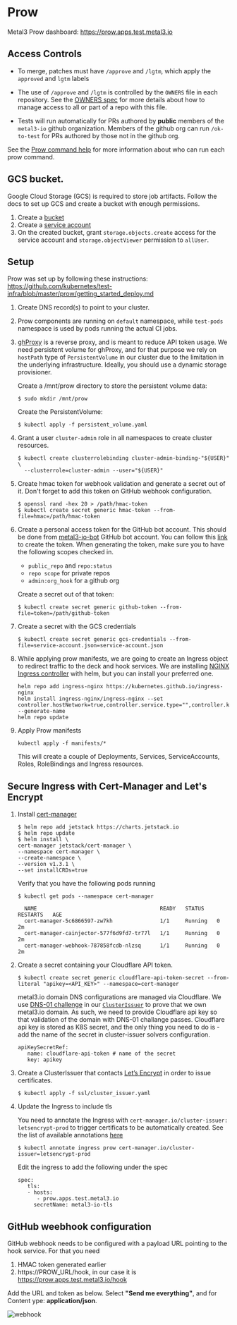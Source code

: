 # Prow

Metal3 Prow dashboard: https://prow.apps.test.metal3.io

## Access Controls

* To merge, patches must have `/approve` and `/lgtm`, which apply the `approved` and `lgtm` labels

* The use of `/approve` and `/lgtm` is controlled by the `OWNERS` file in each repository.
  See the [OWNERS spec](https://go.k8s.io/owners) for more details about how
  to manage access to all or part of a repo with this file.

* Tests will run automatically for PRs authored by **public** members of the
  `metal3-io` github organization.  Members of the github org can run
  `/ok-to-test` for PRs authored by those not in the github org.

See the [Prow command help](https://prow.apps.test.metal3.io/command-help) for
more information about who can run each prow command.

## GCS bucket.

Google Cloud Storage (GCS) is required to store job artifacts. Follow the docs to set
up GCS and create a bucket with enough permissions.

1. Create a [bucket](https://cloud.google.com/storage/docs/creating-buckets)
1. Create a [service account](https://cloud.google.com/iam/docs/creating-managing-service-accounts)
1. On the created bucket, grant `storage.objects.create` access for the service account and `storage.objectViewer`
   permission to `allUser`.

## Setup

Prow was set up by following these instructions: https://github.com/kubernetes/test-infra/blob/master/prow/getting_started_deploy.md

1. Create DNS record(s) to point to your cluster.

1. Prow components are running on `default` namespace, while `test-pods` namespace
   is used by pods running the actual CI jobs.

1. [ghProxy](https://github.com/kubernetes/test-infra/tree/master/ghproxy) is a reverse proxy,
   and is meant to reduce API token usage. We need persistent volume for ghProxy, and for that
   purpose we rely on `hostPath` type of `PersistentVolume` in our cluster due to the limitation
   in the underlying infrastructure. Ideally, you should use a dynamic storage provisioner.

   Create a /mnt/prow directory to store the persistent volume data:

     ```shell
     $ sudo mkdir /mnt/prow
     ```

     Create the PersistentVolume:

     ```shell
     $ kubectl apply -f persistent_volume.yaml
     ```

1. Grant a user `cluster-admin` role in all namespaces to create cluster resources.

    ```shell
    $ kubectl create clusterrolebinding cluster-admin-binding-"${USER}" \
      --clusterrole=cluster-admin --user="${USER}"
    ```

1. Create hmac token for webhook validation and generate a secret out of it. Don't forget to add this token
   on GitHub webhook configuration.

    ```shell
    $ openssl rand -hex 20 > /path/hmac-token
    $ kubectl create secret generic hmac-token --from-file=hmac=/path/hmac-token
    ```

1. Create a personal access token for the GitHub
   bot account. This should be done from [metal3-io-bot](https://github.com/metal3-io-bot)
   GitHub bot account. You can follow this [link](https://github.com/settings/tokens)
   to create the token. When generating the token, make sure you to have the following scopes checked in.

   - `public_repo` and `repo:status`
   - `repo scope` for private repos
   - `admin:org_hook` for a github org

    Create a secret out of that token:
    ```shell
    $ kubectl create secret generic github-token --from-file=token=/path/github-token
    ```

1. Create a secret with the GCS credentials

   ```shell
   $ kubectl create secret generic gcs-credentials --from-file=service-account.json=service-account.json
   ```

1. While applying prow manifests, we are going to create an Ingress object to redirect traffic to the deck and hook services.
   We are installing [NGINX Ingress controller](https://kubernetes.github.io/ingress-nginx/deploy/) with helm, but you can
   install your preferred one.

   ```shell
   helm repo add ingress-nginx https://kubernetes.github.io/ingress-nginx
   helm install ingress-nginx/ingress-nginx --set controller.hostNetwork=true,controller.service.type="",controller.kind=DaemonSet --generate-name
   helm repo update
   ```

1. Apply Prow manifests

   ```shell
   kubectl apply -f manifests/*
   ```

   This will create a couple of Deployments, Services, ServiceAccounts, Roles, RoleBindings and Ingress resources.

## Secure Ingress with Cert-Manager and Let's Encrypt

1. Install [cert-manager](https://github.com/jetstack/cert-manager)

   ```
   $ helm repo add jetstack https://charts.jetstack.io
   $ helm repo update
   $ helm install \
   cert-manager jetstack/cert-manager \
   --namespace cert-manager \
   --create-namespace \
   --version v1.3.1 \
   --set installCRDs=true
   ```

   Verify that you have the following pods running
   ```shell
   $ kubectl get pods --namespace cert-manager

     NAME                                       READY   STATUS    RESTARTS   AGE
     cert-manager-5c6866597-zw7kh               1/1     Running   0          2m
     cert-manager-cainjector-577f6d9fd7-tr77l   1/1     Running   0          2m
     cert-manager-webhook-787858fcdb-nlzsq      1/1     Running   0          2m
   ```

1. Create a secret containing your Cloudflare API token.

   ```shell
   $ kubectl create secret generic cloudflare-api-token-secret --from-literal "apikey=<API_KEY>" --namespace=cert-manager
   ```

   metal3.io domain DNS configurations are managed via Cloudflare. We use [DNS-01 challenge](https://letsencrypt.org/docs/challenge-types/#dns-01-challenge) in our [`ClusterIssuer`](https://cert-manager.io/docs/concepts/issuer/)
   to prove that we own metal3.io domain. As such, we need to provide Cloudflare api key so
   that validation of the domain with DNS-01 challange passes. Cloudflare api key is stored
   as K8S secret, and the only thing you need to do is - add the name of the secret in
   cluster-issuer solvers configuration.

   ```shell
   apiKeySecretRef:
      name: cloudflare-api-token # name of the secret
      key: apikey
   ```

1. Create a ClusterIssuer that contacts [Let’s Encrypt](https://letsencrypt.org/) in order to issue certificates.

   ```shell
   $ kubectl apply -f ssl/cluster_issuer.yaml
   ```

1. Update the Ingress to include tls

   You need to annotate the Ingress with `cert-manager.io/cluster-issuer: letsencrypt-prod` to trigger certificats to be automatically created. See the list of available annotations [here](https://cert-manager.io/docs/usage/ingress/#supported-annotations)

   ```shell
   $ kubectl annotate ingress prow cert-manager.io/cluster-issuer=letsencrypt-prod
   ```

   Edit the ingress to add the following under the spec

   ```
   spec:
      tls:
      - hosts:
         - prow.apps.test.metal3.io
        secretName: metal3-io-tls
   ```

## GitHub weebhook configuration

GitHub webhook needs to be configured with a payload URL pointing to the hook service. For that you need
1. HMAC token generated earlier
2. https://PROW_URL/hook, in our case it is https://prow.apps.test.metal3.io/hook

Add the URL and token as below. Select **"Send me everything"**, and for Content ype: **application/json**.

![webhook](images/webhook.png)